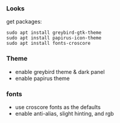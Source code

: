 ### Looks

get packages:

```
sudo apt install greybird-gtk-theme
sudo apt install papirus-icon-theme
sudo apt install fonts-croscore
```

### Theme

- enable greybird theme & dark panel
- enable papirus theme

### fonts 

- use croscore fonts as the defaults
- enable anti-alias, slight hinting, and rgb
